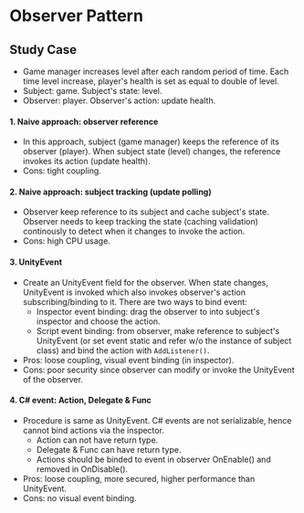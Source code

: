 # Observer Pattern
## Study Case
+ Game manager increases level after each random period of time. Each time level increase, player's health is set as equal to double of level.
+ Subject: game. Subject's state: level. 
+ Observer: player. Observer's action: update health.

#### 1. Naive approach: observer reference
+ In this approach, subject (game manager) keeps the reference of its observer (player). When subject state (level) changes, the reference invokes its action (update health).
+ Cons: tight coupling.

#### 2. Naive approach: subject tracking (update polling)
+ Observer keep reference to its subject and cache subject's state. Observer needs to keep tracking the state (caching validation) continously to detect when it changes to invoke the action.
+ Cons: high CPU usage.

#### 3. UnityEvent
+ Create an UnityEvent field for the observer. When state changes, UnityEvent is invoked which also invokes observer's action subscribing/binding to it. There are two ways to bind event:
  + Inspector event binding: drag the observer to into subject's inspector and choose the action.
  + Script event binding: from observer, make reference to subject's UnityEvent (or set event static and refer w/o the instance of subject class) and bind the action with ```AddListener()```.
+ Pros: loose coupling, visual event binding (in inspector).
+ Cons: poor security since observer can modify or invoke the UnityEvent of the observer.

#### 4. C# event: Action, Delegate & Func
+ Procedure is same as UnityEvent. C# events are not serializable, hence cannot bind actions via the inspector.
  + Action can not have return type.
  + Delegate & Func can have return type.
  + Actions should be binded to event in observer OnEnable() and removed in OnDisable().
+ Pros: loose coupling, more secured, higher performance than UnityEvent.
+ Cons: no visual event binding.